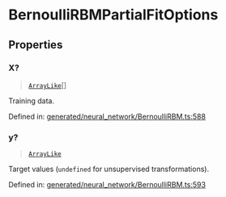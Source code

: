 # BernoulliRBMPartialFitOptions

## Properties

### X?

> [`ArrayLike`](../types/ArrayLike.md)[]

Training data.

Defined in:  [generated/neural\_network/BernoulliRBM.ts:588](https://github.com/transitive-bullshit/scikit-learn-ts/blob/122b3c0/packages/sklearn/src/generated/neural_network/BernoulliRBM.ts#L588)

### y?

> [`ArrayLike`](../types/ArrayLike.md)

Target values (`undefined` for unsupervised transformations).

Defined in:  [generated/neural\_network/BernoulliRBM.ts:593](https://github.com/transitive-bullshit/scikit-learn-ts/blob/122b3c0/packages/sklearn/src/generated/neural_network/BernoulliRBM.ts#L593)
